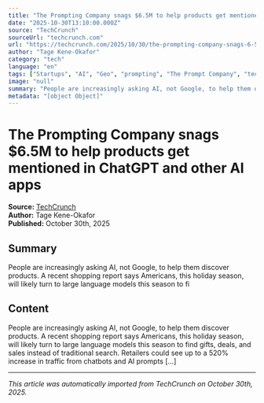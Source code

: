 ```yaml
---
title: "The Prompting Company snags $6.5M to help products get mentioned in ChatGPT and other AI apps"
date: "2025-10-30T13:10:00.000Z"
source: "TechCrunch"
sourceUrl: "techcrunch.com"
url: "https://techcrunch.com/2025/10/30/the-prompting-company-snags-6-5m-to-help-products-get-mentioned-in-chatgpt-and-other-ai-apps/"
author: "Tage Kene-Okafor"
category: "tech"
language: "en"
tags: ["Startups", "AI", "Geo", "prompting", "The Prompt Company", "tech", "english"]
image: "null"
summary: "People are increasingly asking AI, not Google, to help them discover products. A recent shopping report says Americans, this holiday season, will likely turn to large language models this season to fi"
metadata: "[object Object]"
---
```


# The Prompting Company snags $6.5M to help products get mentioned in ChatGPT and other AI apps

**Source:** [TechCrunch](https://techcrunch.com/2025/10/30/the-prompting-company-snags-6-5m-to-help-products-get-mentioned-in-chatgpt-and-other-ai-apps/)  
**Author:** Tage Kene-Okafor  
**Published:** October 30th, 2025  

## Summary

People are increasingly asking AI, not Google, to help them discover products. A recent shopping report says Americans, this holiday season, will likely turn to large language models this season to fi

## Content

People are increasingly asking AI, not Google, to help them discover products. A recent shopping report says Americans, this holiday season, will likely turn to large language models this season to find gifts, deals, and sales instead of traditional search. Retailers could see up to a 520% increase in traffic from chatbots and AI prompts […]

---

*This article was automatically imported from TechCrunch on October 30th, 2025.*
